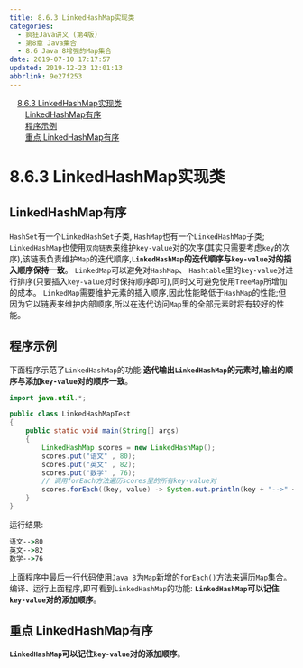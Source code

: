 ```yaml
---
title: 8.6.3 LinkedHashMap实现类
categories: 
  - 疯狂Java讲义 (第4版)
  - 第8章 Java集合
  - 8.6 Java 8增强的Map集合
date: 2019-07-10 17:17:57
updated: 2019-12-23 12:01:13
abbrlink: 9e27f253
---
```

<div id='my_toc'><a href="/JavaReadingNotes/9e27f253/#8-6-3-LinkedHashMap实现类" class="header_1">8.6.3 LinkedHashMap实现类</a>&nbsp;<br><a href="/JavaReadingNotes/9e27f253/#LinkedHashMap有序" class="header_2">LinkedHashMap有序</a>&nbsp;<br><a href="/JavaReadingNotes/9e27f253/#程序示例" class="header_2">程序示例</a>&nbsp;<br><a href="/JavaReadingNotes/9e27f253/#重点-LinkedHashMap有序" class="header_2">重点 LinkedHashMap有序</a>&nbsp;<br></div>
<style>.header_1{margin-left: 1em;}.header_2{margin-left: 2em;}.header_3{margin-left: 3em;}.header_4{margin-left: 4em;}.header_5{margin-left: 5em;}.header_6{margin-left: 6em;}</style>
<!--more-->
<script>if (navigator.platform.search('arm')==-1){document.getElementById('my_toc').style.display = 'none';}var e,p = document.getElementsByTagName('p');while (p.length>0) {e = p[0];e.parentElement.removeChild(e);}</script>

<!--end-->
<!--SSTStart-->
# 8.6.3 LinkedHashMap实现类 #
## LinkedHashMap有序 ##
`HashSet`有一个`LinkedHashSet`子类, `HashMap`也有一个`LinkedHashMap`子类; `LinkedHashMap`也使用`双向链表`来维护`key-value`对的次序(其实只需要考虑`key`的次序),该链表负责维护`Map`的迭代顺序,**`LinkedHashMap`的迭代顺序与`key-value`对的插入顺序保持一致**。
`LinkedMap`可以避免对`HashMap`、 `Hashtable`里的`key-value`对进行排序(只要插入`key-value`对时保持顺序即可),同时又可避免使用`TreeMap`所增加的成本。
`LinkedMap`需要维护元素的插入顺序,因此性能略低于`HashMap`的性能;但因为它以链表来维护内部顺序,所以在迭代访问`Map`里的全部元素时将有较好的性能。
## 程序示例 ##
下面程序示范了`LinkedHashMap`的功能:**迭代输出`LinkedHashMap`的元素时,输出的顺序与添加`key-value`对的顺序一致**。
```java
import java.util.*;

public class LinkedHashMapTest
{
    public static void main(String[] args)
    {
        LinkedHashMap scores = new LinkedHashMap();
        scores.put("语文" , 80);
        scores.put("英文" , 82);
        scores.put("数学" , 76);
        // 调用forEach方法遍历scores里的所有key-value对
        scores.forEach((key, value) -> System.out.println(key + "-->" + value));
    }
}
```
运行结果:
```cmd
语文-->80
英文-->82
数学-->76
```
上面程序中最后一行代码使用`Java 8`为`Map`新增的`forEach()`方法来遍历`Map`集合。编译、运行上面程序,即可看到`LinkedHashMap`的功能: **`LinkedHashMap`可以记住`key-value`对的添加顺序**。

## 重点 LinkedHashMap有序 ##
**`LinkedHashMap`可以记住`key-value`对的添加顺序**。
<!--SSTStop-->
